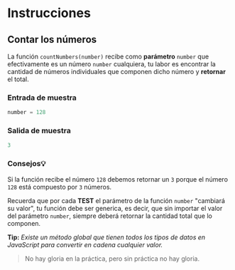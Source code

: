 # Instrucciones

## Contar los números
La función `countNumbers(number)` recibe como **parámetro** `number` que efectivamente es un número `number` cualquiera, tu labor es encontrar la cantidad de números individuales que componen dicho número y **retornar** el total.

### Entrada de muestra
```javascript
number = 128
```

### Salida de muestra
```javascript
3
```

### Consejos💡
Si la función recibe el número `128` debemos retornar un `3` porque el número `128` está compuesto por `3` números.

Recuerda que por cada **TEST** el parámetro de la función `number` "cambiará su valor", tu función debe ser generica, es decir, que sin importar el valor del parámetro `number`, siempre deberá retornar la cantidad total que lo componen.


**Tip:** *Existe un método global que tienen todos los tipos de datos en JavaScript para convertir en cadena cualquier valor.*

> No hay gloria en la práctica, pero sin práctica no hay gloria.
